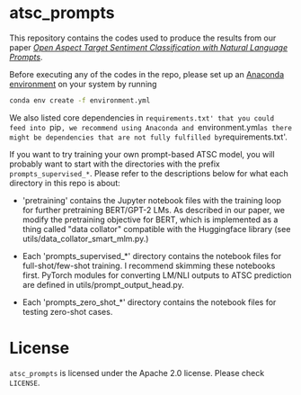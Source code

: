 # atsc_prompts

This repository contains the codes used to produce the results from our paper [*Open Aspect Target Sentiment Classification with Natural Language Prompts*](https://link.iamblogger.net/atscprompts-paper).

Before executing any of the codes in the repo, please set up an [Anaconda environment](https://link.iamblogger.net/2to7k) on your system by running

```bash
conda env create -f environment.yml
```

We also listed core dependencies in `requirements.txt' that you could feed into `pip`, we recommend using Anaconda and `environment.yml` as there might be dependencies that are not fully fulfilled by `requirements.txt'. 

If you want to try training your own prompt-based ATSC model, you will probably want to start with the directories with the prefix `prompts_supervised_*`. Please refer to the descriptions below for what each directory in this repo is about:

- 'pretraining' contains the Jupyter notebook files with the training loop for further pretraining BERT/GPT-2 LMs. As described in our paper, we modify the pretraining objective for BERT, which is implemented as a thing called "data collator" compatible with the Huggingface library (see utils/data_collator_smart_mlm.py.)

- Each 'prompts_supervised_*' directory contains the notebook files for full-shot/few-shot training. I recommend skimming these notebooks first. PyTorch modules for converting LM/NLI outputs to ATSC prediction are defined in utils/prompt_output_head.py.

- Each 'prompts_zero_shot_*' directory contains the notebook files for testing zero-shot cases.

# License

`atsc_prompts` is licensed under the Apache 2.0 license. Please check `LICENSE`.
